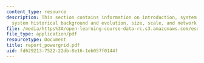 ```yaml
---
content_type: resource
description: This section contains information on introduction, system description,
  system historical background and evolution, size, scale, and network metrics.
file: /media/https%3A/open-learning-course-data-rc.s3.amazonaws.com/esd-342-advanced-system-architecture-spring-2006/fd629213752222db8e161eb057f0144f_report_powergrid.pdf
file_type: application/pdf
resourcetype: Document
title: report_powergrid.pdf
uid: fd629213-7522-22db-8e16-1eb057f0144f
---
```

